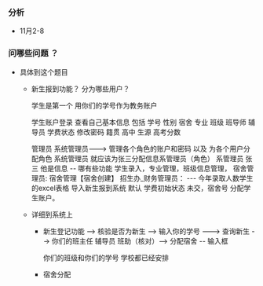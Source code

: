 ### 分析
  +  11月2-8 
### 问哪些问题 ？ 
  + 具体到这个题目 
    + 新生报到功能？
     分为哪些用户？
     
      学生是第一个 用你们的学号作为教务账户

      学生账户登录
       查看自己基本信息 包括 学号 性别 宿舍 专业 班级 班导师 辅导员 学费状态  修改密码  籍贯 高中 生源 高考分数 

      管理员
       系统管理员---> 管理各个角色的账户和密码 以及 为各个用户分配角色
            系统管理员 就应该为张三分配信息系管理员（角色）
       系管理员 张三 他是信息 --  哪有些功能 学生录入，专业管理，班级信息管理，
       宿舍管理员: 宿舍管理【宿舍创建】
       招生办_财务管理员：
         --- 今年录取人数学生的excel表格 导入新生报到系统 默认 学费初始状态 未交，宿舍号 分配学生账户。

    + 详细到系统上
       + 新生登记功能 --> 核验是否为新生 --> 
          输入你的学号 ---> 查询新生 --> 你们的班主任 辅导员 班助（核对）--> 分配宿舍 
          -- 输入框

          你们的班级和你们的学号 学校都已经安排
       + 宿舍分配 
       





